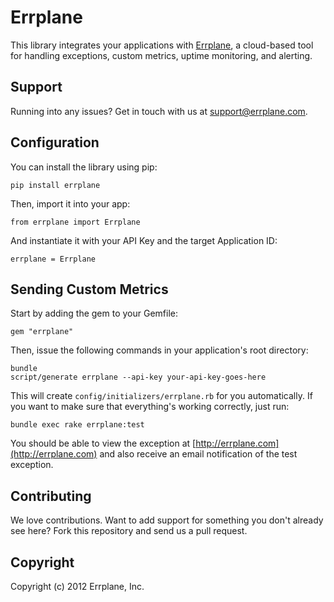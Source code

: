 Errplane
========

This library integrates your applications with [Errplane](http://errplane.com), a cloud-based tool for handling exceptions, custom metrics, uptime monitoring, and alerting.

Support
-------

Running into any issues? Get in touch with us at [support@errplane.com](mailto:support@errplane.com).

Configuration
----------------------

You can install the library using pip:

    pip install errplane

Then, import it into your app:

    from errplane import Errplane

And instantiate it with your API Key and the target Application ID:

	errplane = Errplane

Sending Custom Metrics
------------------------

Start by adding the gem to your Gemfile:

    gem "errplane"

Then, issue the following commands in your application's root directory:

    bundle
    script/generate errplane --api-key your-api-key-goes-here

This will create `config/initializers/errplane.rb` for you automatically. If you want to make sure that everything's working correctly, just run:

    bundle exec rake errplane:test

You should be able to view the exception at [http://errplane.com](http://errplane.com) and also receive an email notification of the test exception.

Contributing
------------

We love contributions. Want to add support for something you don't already see here? Fork this repository and send us a pull request.

Copyright
---------

Copyright (c) 2012 Errplane, Inc.
